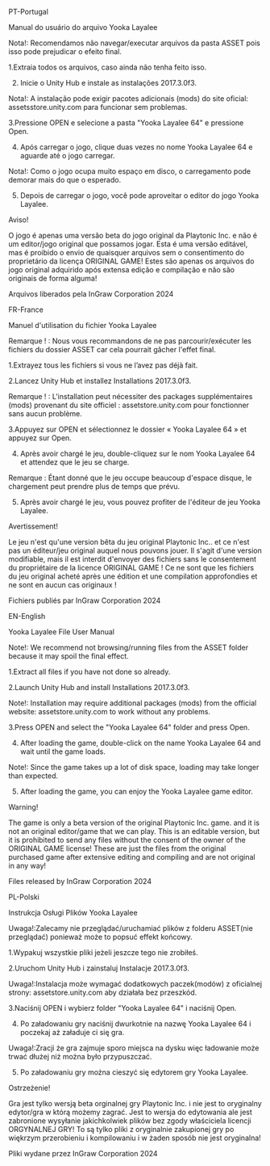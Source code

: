 PT-Portugal

Manual do usuário do arquivo Yooka Layalee


Nota!: Recomendamos não navegar/executar arquivos da pasta ASSET pois isso pode prejudicar o efeito final.


1.Extraia todos os arquivos, caso ainda não tenha feito isso.

2. Inicie o Unity Hub e instale as instalações 2017.3.0f3.

Nota!: A instalação pode exigir pacotes adicionais (mods) do site oficial: assetsstore.unity.com para funcionar sem problemas.

3.Pressione OPEN e selecione a pasta "Yooka Layalee 64" e pressione Open.

4. Após carregar o jogo, clique duas vezes no nome Yooka Layalee 64 e aguarde até o jogo carregar.

Nota!: Como o jogo ocupa muito espaço em disco, o carregamento pode demorar mais do que o esperado.

5. Depois de carregar o jogo, você pode aproveitar o editor do jogo Yooka Layalee.



Aviso!

O jogo é apenas uma versão beta do jogo original da Playtonic Inc. e não é um editor/jogo original que possamos jogar.
Esta é uma versão editável, mas é proibido o envio de quaisquer arquivos sem o consentimento do proprietário da licença ORIGINAL GAME!
Estes são apenas os arquivos do jogo original adquirido após extensa edição e compilação e não são originais de forma alguma!

Arquivos liberados pela InGraw Corporation 2024

FR-France

Manuel d'utilisation du fichier Yooka Layalee


Remarque ! : Nous vous recommandons de ne pas parcourir/exécuter les fichiers du dossier ASSET car cela pourrait gâcher l'effet final.


1.Extrayez tous les fichiers si vous ne l’avez pas déjà fait.

2.Lancez Unity Hub et installez Installations 2017.3.0f3.

Remarque ! : L'installation peut nécessiter des packages supplémentaires (mods) provenant du site officiel : assetstore.unity.com pour fonctionner sans aucun problème.

3.Appuyez sur OPEN et sélectionnez le dossier « Yooka Layalee 64 » et appuyez sur Open.

4. Après avoir chargé le jeu, double-cliquez sur le nom Yooka Layalee 64 et attendez que le jeu se charge.

Remarque : Étant donné que le jeu occupe beaucoup d'espace disque, le chargement peut prendre plus de temps que prévu.

5. Après avoir chargé le jeu, vous pouvez profiter de l'éditeur de jeu Yooka Layalee.



Avertissement!

Le jeu n'est qu'une version bêta du jeu original Playtonic Inc.. et ce n'est pas un éditeur/jeu original auquel nous pouvons jouer.
Il s'agit d'une version modifiable, mais il est interdit d'envoyer des fichiers sans le consentement du propriétaire de la licence ORIGINAL GAME !
Ce ne sont que les fichiers du jeu original acheté après une édition et une compilation approfondies et ne sont en aucun cas originaux !

Fichiers publiés par InGraw Corporation 2024


EN-English

Yooka Layalee File User Manual


Note!: We recommend not browsing/running files from the ASSET folder because it may spoil the final effect.


1.Extract all files if you have not done so already.

2.Launch Unity Hub and install Installations 2017.3.0f3.

Note!: Installation may require additional packages (mods) from the official website: assetstore.unity.com to work without any problems.

3.Press OPEN and select the "Yooka Layalee 64" folder and press Open.

4. After loading the game, double-click on the name Yooka Layalee 64 and wait until the game loads.

Note!: Since the game takes up a lot of disk space, loading may take longer than expected.

5. After loading the game, you can enjoy the Yooka Layalee game editor.



Warning!

The game is only a beta version of the original Playtonic Inc. game. and it is not an original editor/game that we can play.
This is an editable version, but it is prohibited to send any files without the consent of the owner of the ORIGINAL GAME license!
These are just the files from the original purchased game after extensive editing and compiling and are not original in any way!

Files released by InGraw Corporation 2024

PL-Polski

Instrukcja Osługi Plików Yooka Layalee


Uwaga!:Zalecamy nie przeglądać/uruchamiać plików z folderu ASSET(nie przeglądać) ponieważ może to popsuć effekt końcowy.


1.Wypakuj wszystkie pliki jeżeli jeszcze tego nie zrobiłeś.

2.Uruchom Unity Hub i zainstaluj Instalacje 2017.3.0f3.

Uwaga!:Instalacja może wymagać dodatkowych paczek(modów) z oficialnej strony: assetstore.unity.com aby działała bez przeszkód.

3.Naciśnij OPEN i wybierz folder "Yooka Layalee 64" i naciśnij Open.

4. Po załadowaniu gry naciśnij dwurkotnie na nazwę Yooka Layalee 64 i poczekaj aż załaduje ci się gra.

Uwaga!:Zracji że gra zajmuje sporo miejsca na dysku więc ładowanie może trwać dłużej niż można było przypuszczać.

5. Po załadowaniu gry można cieszyć się edytorem gry Yooka Layalee.



Ostrzeżenie!

Gra jest tylko wersją beta orginalnej gry Playtonic Inc. i nie jest to oryginalny edytor/gra w którą możemy zagrać.
Jest to wersja do edytowania ale jest zabronione wysyłanie jakichkolwiek plików bez zgody właściciela licencji ORGYNALNEJ GRY!
To są tylko pliki z oryginalnie zakupionej gry po więkrzym przerobieniu i kompilowaniu i w żaden sposób nie jest oryginalna!

Pliki wydane przez InGraw Corporation 2024
